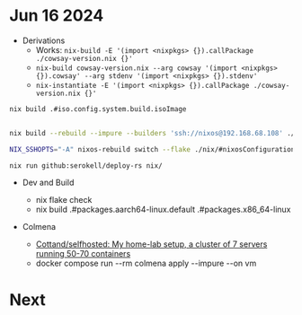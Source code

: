 
# Jun 16 2024

- Derivations
  - Works: `nix-build -E '(import <nixpkgs> {}).callPackage ./cowsay-version.nix {}'`
  - `nix-build cowsay-version.nix --arg cowsay '(import <nixpkgs> {}).cowsay' --arg stdenv '(import <nixpkgs> {}).stdenv'`
  - `nix-instantiate -E '(import <nixpkgs> {}).callPackage ./cowsay-version.nix {}'`  


```sh
nix build .#iso.config.system.build.isoImage


nix build --rebuild --impure --builders 'ssh://nixos@192.168.68.108' ./nix/#nixosConfigurations.rpi.config.system.build.sdImage

NIX_SSHOPTS="-A" nixos-rebuild switch --flake ./nix/#nixosConfigurations.rpi.config.system.build.sdImage --target-host ssh://nixos@192.168.68.108 --use-remote-sudo

nix run github:serokell/deploy-rs nix/
```

- Dev and Build
  - nix flake check
  - nix build .#packages.aarch64-linux.default .#packages.x86_64-linux 

- Colmena
  - [Cottand/selfhosted: My home-lab setup, a cluster of 7 servers running 50-70 containers](https://github.com/Cottand/selfhosted/tree/master)
  - docker compose run --rm colmena apply --impure --on vm

# Next
